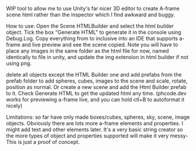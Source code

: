 WIP tool to allow me to use Unity's far nicer 3D editor to create A-frame scene html rather than the inspector which I find awkward and buggy.

How to use:
Open the Scene HTMLBuilder and select the html builder object. Tick the box "Generate HTML" to generate it in the console using Debug.Log. Copy everything from <html> to </html> inclusive into an IDE that supports a-frame and live preview and see the scene copied.
Note you will have to place any images in the same folder as the html file for now, named identically to file in unity, and update the img extension in html builder if not using png. 

delete all objects except the HTML Builder one and add prefabs from the prefab folder to add spheres, cubes, images to the scene and scale, rotate, position as normal. Or create a new scene and add the Html Builder prefab to it. 
Check Generate HTML to get the updated html any time. 
(phcode.dev works for previewing a-frame live, and you can hold ctl+B to autoformat it nicely) 

Limitations: so far have only made boxes/cubes, spheres, sky, scene, image objects. Obviously there are lots more a-frame elements and properties.  I might add text and other elements later. It's a very basic string creator so the more types of object and properties supported will make it very messy- This is just a proof of concept.


